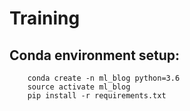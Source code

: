 # Training

## Conda environment setup:
        conda create -n ml_blog python=3.6
        source activate ml_blog
        pip install -r requirements.txt
